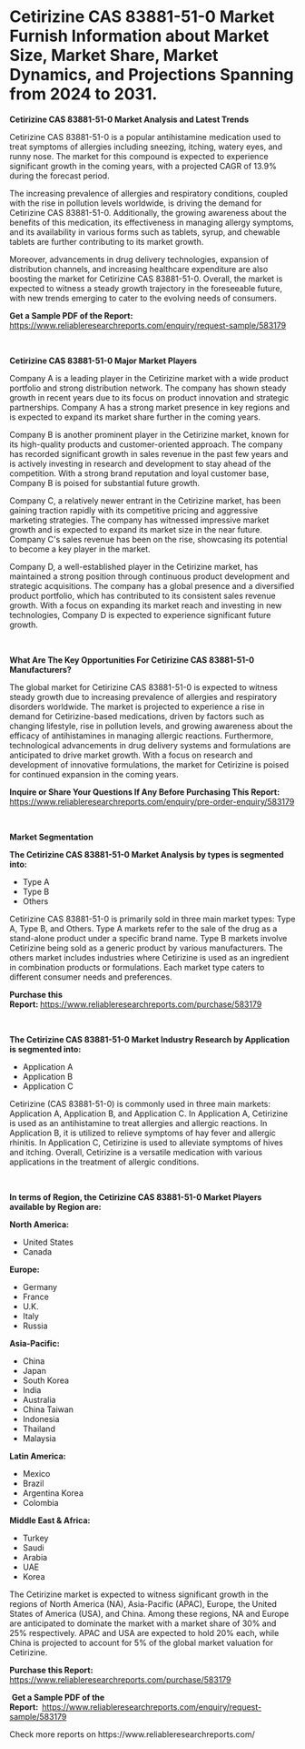 <p><h1>Cetirizine CAS 83881-51-0 Market Furnish Information about Market Size, Market Share, Market Dynamics, and Projections Spanning from 2024 to 2031.</h1></p><p><strong>Cetirizine CAS 83881-51-0 Market Analysis and Latest Trends</strong></p>
<p><p>Cetirizine CAS 83881-51-0 is a popular antihistamine medication used to treat symptoms of allergies including sneezing, itching, watery eyes, and runny nose. The market for this compound is expected to experience significant growth in the coming years, with a projected CAGR of 13.9% during the forecast period.</p><p>The increasing prevalence of allergies and respiratory conditions, coupled with the rise in pollution levels worldwide, is driving the demand for Cetirizine CAS 83881-51-0. Additionally, the growing awareness about the benefits of this medication, its effectiveness in managing allergy symptoms, and its availability in various forms such as tablets, syrup, and chewable tablets are further contributing to its market growth.</p><p>Moreover, advancements in drug delivery technologies, expansion of distribution channels, and increasing healthcare expenditure are also boosting the market for Cetirizine CAS 83881-51-0. Overall, the market is expected to witness a steady growth trajectory in the foreseeable future, with new trends emerging to cater to the evolving needs of consumers.</p></p>
<p><strong>Get a Sample PDF of the Report:&nbsp;</strong> <a href="https://www.reliableresearchreports.com/enquiry/request-sample/583179">https://www.reliableresearchreports.com/enquiry/request-sample/583179</a></p>
<p>&nbsp;</p>
<p><strong>Cetirizine CAS 83881-51-0 Major Market Players</strong></p>
<p><p>Company A is a leading player in the Cetirizine market with a wide product portfolio and strong distribution network. The company has shown steady growth in recent years due to its focus on product innovation and strategic partnerships. Company A has a strong market presence in key regions and is expected to expand its market share further in the coming years.</p><p>Company B is another prominent player in the Cetirizine market, known for its high-quality products and customer-oriented approach. The company has recorded significant growth in sales revenue in the past few years and is actively investing in research and development to stay ahead of the competition. With a strong brand reputation and loyal customer base, Company B is poised for substantial future growth.</p><p>Company C, a relatively newer entrant in the Cetirizine market, has been gaining traction rapidly with its competitive pricing and aggressive marketing strategies. The company has witnessed impressive market growth and is expected to expand its market size in the near future. Company C's sales revenue has been on the rise, showcasing its potential to become a key player in the market.</p><p>Company D, a well-established player in the Cetirizine market, has maintained a strong position through continuous product development and strategic acquisitions. The company has a global presence and a diversified product portfolio, which has contributed to its consistent sales revenue growth. With a focus on expanding its market reach and investing in new technologies, Company D is expected to experience significant future growth.</p></p>
<p>&nbsp;</p>
<p><strong>What Are The Key Opportunities For Cetirizine CAS 83881-51-0 Manufacturers?</strong></p>
<p><p>The global market for Cetirizine CAS 83881-51-0 is expected to witness steady growth due to increasing prevalence of allergies and respiratory disorders worldwide. The market is projected to experience a rise in demand for Cetirizine-based medications, driven by factors such as changing lifestyle, rise in pollution levels, and growing awareness about the efficacy of antihistamines in managing allergic reactions. Furthermore, technological advancements in drug delivery systems and formulations are anticipated to drive market growth. With a focus on research and development of innovative formulations, the market for Cetirizine is poised for continued expansion in the coming years.</p></p>
<p><strong>Inquire or Share Your Questions If Any Before Purchasing This Report:</strong> <a href="https://www.reliableresearchreports.com/enquiry/pre-order-enquiry/583179">https://www.reliableresearchreports.com/enquiry/pre-order-enquiry/583179</a></p>
<p>&nbsp;</p>
<p><strong>Market Segmentation</strong></p>
<p><strong>The Cetirizine CAS 83881-51-0 Market Analysis by types is segmented into:</strong></p>
<p><ul><li>Type A</li><li>Type B</li><li>Others</li></ul></p>
<p><p>Cetirizine CAS 83881-51-0 is primarily sold in three main market types: Type A, Type B, and Others. Type A markets refer to the sale of the drug as a stand-alone product under a specific brand name. Type B markets involve Cetirizine being sold as a generic product by various manufacturers. The others market includes industries where Cetirizine is used as an ingredient in combination products or formulations. Each market type caters to different consumer needs and preferences.</p></p>
<p><strong>Purchase this Report:&nbsp;</strong><a href="https://www.reliableresearchreports.com/purchase/583179">https://www.reliableresearchreports.com/purchase/583179</a></p>
<p>&nbsp;</p>
<p><strong>The Cetirizine CAS 83881-51-0 Market Industry Research by Application is segmented into:</strong></p>
<p><ul><li>Application A</li><li>Application B</li><li>Application C</li></ul></p>
<p><p>Cetirizine (CAS 83881-51-0) is commonly used in three main markets: Application A, Application B, and Application C. In Application A, Cetirizine is used as an antihistamine to treat allergies and allergic reactions. In Application B, it is utilized to relieve symptoms of hay fever and allergic rhinitis. In Application C, Cetirizine is used to alleviate symptoms of hives and itching. Overall, Cetirizine is a versatile medication with various applications in the treatment of allergic conditions.</p></p>
<p>&nbsp;</p>
<p><strong>In terms of Region, the Cetirizine CAS 83881-51-0 Market Players available by Region are:</strong></p>
<p>
    <p> <strong> North America: </strong>
        <ul>
            <li>United States</li>
            <li>Canada</li>
        </ul>
        </p> 
    <p> <strong> Europe: </strong>
        <ul>
            <li>Germany</li>
            <li>France</li>
            <li>U.K.</li>
            <li>Italy</li>
            <li>Russia</li>
        </ul>
        </p> 
    <p> <strong> Asia-Pacific: </strong>
        <ul>
            <li>China</li>
            <li>Japan</li>
            <li>South Korea</li>
            <li>India</li>
            <li>Australia</li>
            <li>China Taiwan</li>
            <li>Indonesia</li>
            <li>Thailand</li>
            <li>Malaysia</li>
        </ul>
        </p> 
    <p> <strong> Latin America: </strong>
        <ul>
            <li>Mexico</li>
            <li>Brazil</li>
            <li>Argentina Korea</li>
            <li>Colombia</li>
        </ul>
        </p> 
    <p> <strong> Middle East & Africa: </strong>
        <ul>
            <li>Turkey</li>
            <li>Saudi</li>
            <li>Arabia</li>
            <li>UAE</li>
            <li>Korea</li>
        </ul>
    </p>
    </p>
<p><p>The Cetirizine market is expected to witness significant growth in the regions of North America (NA), Asia-Pacific (APAC), Europe, the United States of America (USA), and China. Among these regions, NA and Europe are anticipated to dominate the market with a market share of 30% and 25% respectively. APAC and USA are expected to hold 20% each, while China is projected to account for 5% of the global market valuation for Cetirizine.</p></p>
<p><strong>Purchase this Report: </strong><a href="https://www.reliableresearchreports.com/purchase/583179">https://www.reliableresearchreports.com/purchase/583179</a></p>
<p>&nbsp;<strong>Get a Sample PDF of the Report:&nbsp;&nbsp;</strong><a href="https://www.reliableresearchreports.com/enquiry/request-sample/583179">https://www.reliableresearchreports.com/enquiry/request-sample/583179</a></p>
<p><strong></strong></p>
<p>Check more reports on https://www.reliableresearchreports.com/</p>